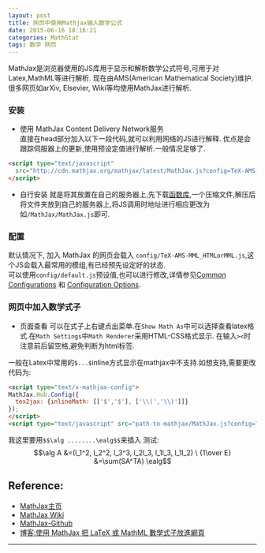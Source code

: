 ```yaml
---
layout: post
title: 网页中使用Mathjax输入数学公式
date: 2015-06-16 18:16:21
categories: MathStat
tags: 数学 网页
---
```

MathJax是浏览器使用的JS库用于显示和解析数学公式符号,可用于对Latex,MathML等进行解析. 现在由AMS(American Mathematical Society)维护.很多网页如arXiv, Elsevier, Wiki等均使用MathJax进行解析.

### 安装

- 使用 MathJax Content Delivery Network服务  
直接在head部分加入以下一段代码,就可以利用网络的JS进行解释. 优点是会跟踪伺服器上的更新,使用预设定值进行解析.一般情况足够了.

~~~ html
<script type="text/javascript"
  src="http://cdn.mathjax.org/mathjax/latest/MathJax.js?config=TeX-AMS-MML_HTMLorMML">
</script>
~~~

- 自行安装
就是将其放置在自己的服务器上,先下载[函数库](http://www.mathjax.org/download/),一个压缩文件,解压后将文件夹放到自己的服务器上,将JS调用时地址进行相应更改为如`/MathJax/MathJax.js`即可.

### 配置
默认情况下, 加入 MathJax 的网页会载入 `config/TeX-AMS-MML_HTMLorMML.js`,这个JS会载入最常用的模组,有已经预先设定好的状态.  
可以使用`config/default.js`预设值,也可以进行修改,详情参见[Common Configurations](http://docs.mathjax.org/en/latest/config-files.html#common-configurations) 和 [Configuration Options](http://docs.mathjax.org/en/latest/options/index.html#configuration).

### 网页中加入数学式子


- 页面查看
可以在式子上右键点出菜单.在`Show Math As`中可以选择查看latex格式.在`Math Settings`中`Math Renderer`采用HTML-CSS格式显示.
在输入`><`时注意前后留空格,避免判断为html标签.

一般在Latex中常用的`$...$`inline方式显示在mathjax中不支持.如想支持,需要更改代码为:

~~~ html
<script type="text/x-mathjax-config">
MathJax.Hub.Config({
  tex2jax: {inlineMath: [['$','$'], ['\\(','\\)']]}
});
</script>
<script type="text/javascript" src="path-to-mathjax/MathJax.js?config=TeX-AMS-MML_HTMLorMML"></script
~~~

我这里要用`$$\alg ........\ealg$$`来插入
测试:  
$$\alg A &=(l_1^2, l_2^2, l_3^3, l_2l_3, l_1l_3, l_1l_2) \ {1\over E} &=\sum(SA^TA) \ealg$$

## Reference:

- [MathJax主页](https://www.mathjax.org/)
- [MathJax Wiki](https://en.wikipedia.org/wiki/MathJax)
- [MathJax-Github](https://github.com/mathjax/MathJax)
- [博客:使用 MathJax 把 LaTeX 或 MathML 數學式子放進網頁](http://blogger.gtwang.org/2013/06/mathjax-latex-mathml.html)

---
